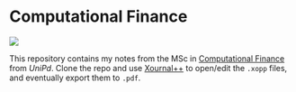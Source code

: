 # Computational Finance

![](https://upload.wikimedia.org/wikipedia/commons/d/da/Random_Walk_example.svg)

This repository contains my notes from the MSc in [Computational Finance](https://computationalfinance.math.unipd.it) from *UniPd*. Clone the repo and use [Xournal++](https://xournalpp.github.io) to open/edit the `.xopp` files, and eventually export them to `.pdf`.
